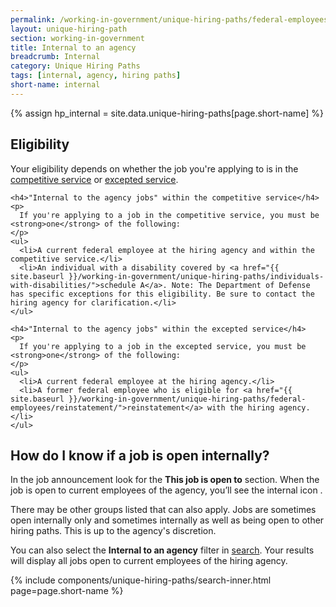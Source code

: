 ```yaml
---
permalink: /working-in-government/unique-hiring-paths/federal-employees/internal/
layout: unique-hiring-path
section: working-in-government
title: Internal to an agency
breadcrumb: Internal
category: Unique Hiring Paths
tags: [internal, agency, hiring paths]
short-name: internal
---
```


{% assign hp_internal = site.data.unique-hiring-paths[page.short-name] %}

<div class="usajobs-uhp-section">
  <div class="usajobs-uhp-section__col-left">
    <h2 class="usajobs-uhp-section__title">Eligibility</h2>
  </div>
  <div class="usajobs-uhp-section__col-right">
    <p>
      Your eligibility depends on whether the job you're applying to is in the <a href="{{ site.baseurl }}/working-in-government/service/#competitive-service">competitive service</a> or <a href="{{ site.baseurl }}/working-in-government/service/#excepted-service">excepted service</a>.
    </p>

    <h4>"Internal to the agency jobs" within the competitive service</h4>
    <p>
      If you're applying to a job in the competitive service, you must be <strong>one</strong> of the following:
    </p>
    <ul>
      <li>A current federal employee at the hiring agency and within the competitive service.</li>
      <li>An individual with a disability covered by <a href="{{ site.baseurl }}/working-in-government/unique-hiring-paths/individuals-with-disabilities/">schedule A</a>. Note: The Department of Defense has specific exceptions for this eligibility. Be sure to contact the hiring agency for clarification.</li>
    </ul>

    <h4>"Internal to the agency jobs" within the excepted service</h4>
    <p>
      If you're applying to a job in the excepted service, you must be <strong>one</strong> of the following:
    </p>
    <ul>
      <li>A current federal employee at the hiring agency.</li>
      <li>A former federal employee who is eligible for <a href="{{ site.baseurl }}/working-in-government/unique-hiring-paths/federal-employees/reinstatement/">reinstatement</a> with the hiring agency.</li>
    </ul>
  </div>
</div>

<div class="usajobs-uhp-section">
  <div class="usajobs-uhp-section__col-left">
    <h2 class="usajobs-uhp-section__title">
      How do I know if a job is open internally?
    </h2>
  </div>
  <div class="usajobs-uhp-section__col-right">
    <p>
      In the job announcement look for the <strong>This job is open to</strong> section. When the job is open to current employees of the agency, you’ll see the internal icon <span class="usajobs-uhp-section__filters-uhp-icon internal"><i class="fa fa-{{ hp_internal.icon }}"></i></span>.
    </p>
    <p>
      There may be other groups listed that can also apply. Jobs are sometimes open internally only and sometimes internally as well as being open to other hiring paths. This is up to the agency's discretion.
    </p>
    <p>
      You can also select the <strong>Internal to an agency</strong> filter in <a href="{{ site.baseurl }}/how-to/search/filters/hiring-path/">search</a>. Your results will display all jobs open to current employees of the hiring agency.
    </p>
  </div>
</div>

{% include components/unique-hiring-paths/search-inner.html page=page.short-name %}
